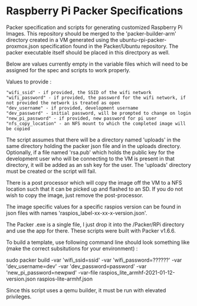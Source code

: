 # Raspberry Pi Packer Specifications
 
 
Packer specification and scripts for generating customized Raspberry Pi Images.  This repository should be merged to the 'packer-builder-arm' directory created in a VM generated using the ubuntu-rpi-packer-proxmox.json specification found in the Packer/Ubuntu repository.  The packer executable itself should be placed in this directpory as well.

Below are values currently empty in the variable files which will need to
be assigned for the spec and scripts to work properly.

Values to provide :

    "wifi_ssid" - if provided, the SSID of the wifi network
    "wifi_password" - if provided, the password for the wifi network, if not provided the network is treated as open
    "dev_username" - if provided, development username
    "dev_password" - initial password, will be prompted to change on login
    "new_pi_password" - if provided, new password for pi user
    "nfs_copy_location" - an NFS mount to which the completed image will be copied

The script assumes that there will be a directory named 'uploads' in the same
directory holding the packer json file and in the uploads directory.  Optionally,
if a file named 'rsa.pub' which holds the public key for the development
user who will be connecting to the VM is present in that directory, it will be
added as an ssh key for the user.  The 'uploads' directory must be created or the script will fail.

There is a post processor which will copy the image off the VM to a NFS location such that it can be picked up and flashed to an SD.  If you do not wish to copy the image, just remove the post-processor.

The image specific values for a specific raspios version can be found in json files
with names 'raspios_label-xx-xx-x-version.json'.

The Packer .exe is a single file, I just drop it into the /Packer/RPi directory
and use the app for there.  These scripts were built with Packer v1.6.6.

To build a template, use following command line should look something like (make the correct subsitutions for your environment) :

sudo packer build -var 'wifi_ssid=ssid' -var 'wifi_password=??????' -var 'dev_username=dev' -var 'dev_password=password' -var 'new_pi_password=newpwd' -var-file raspios_lite_armhf-2021-01-12-version.json raspios-lite-armhf.json

Since this script uses a qemu builder, it must be run with elevated privileges.

